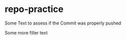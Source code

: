 # repo-practice
<!--  Some comments
-->

Some Text to assess if the Commit was properly pushed

Some more filler text 
